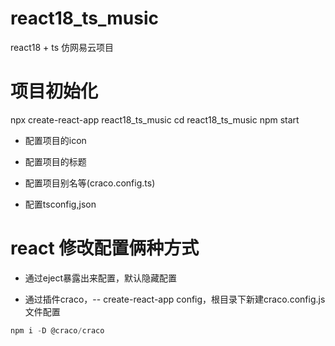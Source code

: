 # react18_ts_music
react18 + ts 仿网易云项目

# 项目初始化

npx create-react-app react18_ts_music
cd react18_ts_music
npm start

- 配置项目的icon

- 配置项目的标题

- 配置项目别名等(craco.config.ts)

- 配置tsconfig,json

# react 修改配置俩种方式

- 通过eject暴露出来配置，默认隐藏配置

- 通过插件craco，-- create-react-app config，根目录下新建craco.config.js文件配置

```js
npm i -D @craco/craco

```
